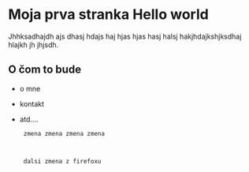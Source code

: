 # Moja prva stranka Hello world
Jhhksadhajdh ajs dhasj hdajs haj hjas hjas hasj halsj hakjhdajkshjksdhaj hlajkh jh jhjsdh.

## O čom to bude
- o mne
-  kontakt
-  atd....

        zmena zmena zmena zmena
        
        
        
        dalsi zmena z firefoxu
